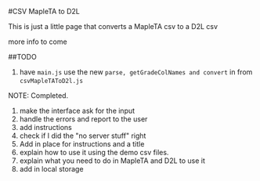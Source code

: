 #CSV MapleTA to D2L

This is just a little page that converts a MapleTA csv to a D2L csv

more info to come

##TODO


1. have `main.js` use the new `parse, getGradeColNames and convert` in from `csvMapleTAToD2l.js`

NOTE: Completed.

1. make the interface ask for the input
1. handle the errors and report to the user
1. add instructions
1. check if I did the "no server stuff" right
1. Add in place for instructions and a title
1. explain how to use it using the demo csv files.
1. explain what you need to do in MapleTA and D2L to use it
1. add in local storage